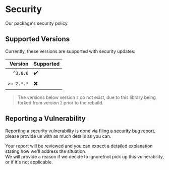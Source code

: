 # Security

Our package's security policy.  

## Supported Versions

Currently, these versions are supported with security updates:

| Version    | Supported                |
| ---------: | ------------------------ |
| `^3.0.0`   | :heavy_check_mark:       |
| `>= 2.*.*` | :heavy_multiplication_x: |

> The versions below version `3` do not exist, due to this library being forked from version `2` prior to the rebuild.  

## Reporting a Vulnerability

Reporting a security vulnerability is done via [filing a security bug report](https://github.com/Marvin-Brouwer/local-tunnel/issues/new?assignees=&labels=bug&template=security-bug-report.md&title=), please provide us with as much details as you can.

Your report will be reviewed and you can expect a detailed explanation stating how we'll address the situation.  
We will provide a reason if we decide to ignore/not pick up this vulnerability, or if it's not applicable.
